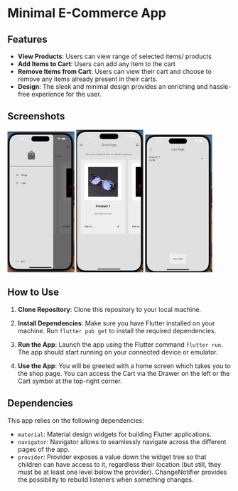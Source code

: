 # Minimal E-Commerce App

## Features

- **View Products**: Users can view range of selected items/ products
- **Add Items to Cart**: Users can add any item to the cart
- **Remove Items from Cart**: Users can view their cart and choose to remove any items already present in their carts.
- **Design**: The sleek and minimal design provides an enriching and hassle-free experience for the user.

## Screenshots
<img src="./screenshots/sidebar.jpg" alt="Sidebar" style="width:30%;"/>
<img src="./screenshots/shop_page.jpg" alt="Shop Page" style="width:30%;"/>
<img src="./screenshots/cart.jpg" alt="Cart" style="width:30%;"/>

## How to Use

1. **Clone Repository**: Clone this repository to your local machine.

2. **Install Dependencies**: Make sure you have Flutter installed on your machine. Run `flutter pub get` to install the required dependencies.

3. **Run the App**: Launch the app using the Flutter command `flutter run`. The app should start running on your connected device or emulator.

4. **Use the App**: You will be greeted with a home screen which takes you to the shop page. You can access the Cart via the Drawer on the left or the Cart symbol at the top-right corner.

## Dependencies

This app relies on the following dependencies:

- `material`: Material design widgets for building Flutter applications.
- `navigator`: Navigator allows to seamlessly navigate across the different pages of the app.
- `provider`: Provider exposes a value down the widget tree so that children can have access to it, regardless their location (but still, they must be at least one level below the provider). ChangeNotifier provides the possibility to rebuild listeners when something changes.

